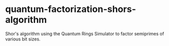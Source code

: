 # quantum-factorization-shors-algorithm
Shor's algorithm using the Quantum Rings Simulator to factor semiprimes of various bit sizes.
